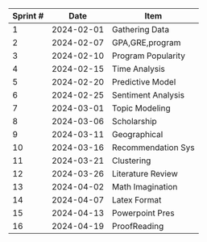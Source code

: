 | Sprint # | Date       | Item             |
|----------|------------|------------------|
| 1        | 2024-02-01 |Gathering Data    |
| 2        | 2024-02-07 |GPA,GRE,program   |
| 3        | 2024-02-10 |Program Popularity|
| 4        | 2024-02-15 |Time Analysis     |
| 5        | 2024-02-20 |Predictive Model  |
| 6        | 2024-02-25 |Sentiment Analysis|
| 7        | 2024-03-01 |Topic Modeling    |
| 8        | 2024-03-06 |Scholarship       |
| 9        | 2024-03-11 |Geographical      |
| 10       | 2024-03-16 |Recommendation Sys|
| 11       | 2024-03-21 |Clustering        |
| 12       | 2024-03-26 |Literature Review |
| 13       | 2024-04-02 |Math Imagination  |
| 14       | 2024-04-07 |Latex Format      |
| 15       | 2024-04-13 |Powerpoint Pres   |
| 16       | 2024-04-19 |ProofReading      |


